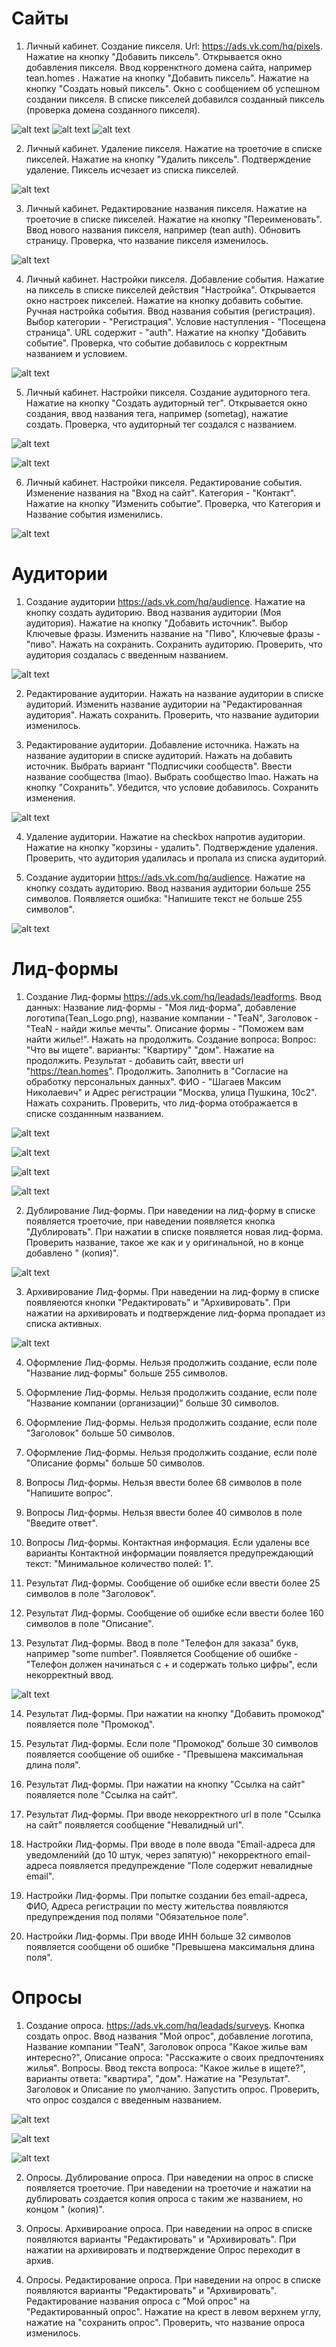 # Сайты

1. Личный кабинет. Создание пикселя. Url: https://ads.vk.com/hq/pixels. Нажатие на кнопку "Добавить пиксель".
Открывается окно добавления пикселя. Ввод корренктного домена сайта, например tean.homes . Нажатие на кнопку "Добавить пиксель". Нажатие на кнопку "Создать новый пиксель". Окно с сообщением об успешном создании пикселя. В списке пикселей добавился созданный пиксель (проверка домена созданного пикселя).

![alt text](img/Созд_пикселя.png)
![alt text](img/Созд_пикселя_2.png)
![alt text](img/Созд_пикселя_3.png)

2. Личный кабинет. Удаление пикселя. Нажатие на троеточие в списке пикселей. Нажатие на кнопку "Удалить пиксель". Подтверждение удаление. Пиксель исчезает из списка пикселей.

![alt text](img/Удал_пикселя.png)

3. Личный кабинет. Редактирование названия пикселя. Нажатие на троеточие в списке пикселей. Нажатие на кнопку "Переименовать". Ввод нового названия пикселя, например (tean auth). Обновить страницу. Проверка, что название пикселя изменилось.

![alt text](img/Изм_назв_пикселя.png)

4. Личный кабинет. Настройки пикселя. Добавление события. Нажатие на пиксель в списке пикселей действия "Настройка". Открывается окно настроек пикселей. Нажатие на кнопку добавить событие. Ручная настройка события. Ввод названия события (регистрация). Выбор категории - "Регистрация". Условие наступления - "Посещена страница". URL содержит - "auth". Нажатие на кнопку "Добавить событие". Проверка, что событие добавилось с корректным названием и условием.

![alt text](img/Созд_события_пикселя.png)


5. Личный кабинет. Настройки пикселя. Создание аудиторного тега. Нажатие на кнопку "Создать аудиторный тег". Открывается окно создания, ввод названия тега, например (sometag), нажатие создать. Проверка, что аудиторный тег создался с названием.

![alt text](img/Созд_ауд_тег.png)

![alt text](img/Проверка_ауд_тег.png)

6. Личный кабинет. Настройки пикселя. Редактирование события. 
Изменение названия на "Вход на сайт". Категория - "Контакт". Нажатие на кнопку "Изменить событие". Проверка, что Категория и Название события изменились.

![alt text](img/Редакт_события_пиксели.png)

# Аудитории

1. Создание аудитории https://ads.vk.com/hq/audience. Нажатие на кнопку создать аудиторию. Ввод названия аудитории (Моя аудитория). Нажатие на кнопку "Добавить источник". Выбор Ключевые фразы. Изменить название на "Пиво", Ключевые фразы - "пиво". Нажать на сохранить. Сохранить аудиторию. Проверить, что аудитория создалась с введенным названием.

![alt text](img/Созд_ауд_назв.png)

2. Редактирование аудитории. Нажать на название аудитории в списке аудиторий. Изменить название аудитории на "Редактированная аудитория". Нажать сохранить. Проверить, что название аудитории изменилось.

3. Редактирование аудитории. Добавление источника. Нажать на название аудитории в списке аудиторий. Нажать на добавить источник. Выбрать вариант "Подписчики сообществ". Ввести название сообщества (lmao). Выбрать сообщество lmao. Нажать на кнопку "Сохранить". Убедится, что условие добавилось. Сохранить изменения.

![alt text](img/Подписчики_сообществ.png)

4. Удаление аудитории. Нажатие на checkbox напротив аудитории. Нажатие на кнопку "корзины - удалить". Подтверждение удаления. Проверить, что аудитория удалилась и пропала из списка аудиторий.

5. Создание аудитории https://ads.vk.com/hq/audience. Нажатие на кнопку создать аудиторию. Ввод названия аудитории больше 255 символов. Появляется ошибка: "Напишите текст не больше 255 символов". 

![alt text](img/Созд_ауд_назв_ошиб.png)


# Лид-формы

1. Создание Лид-формы https://ads.vk.com/hq/leadads/leadforms. Ввод данных: Название лид-формы - "Моя лид-форма", добавление логотипа(Tean_Logo.png), название компании - "TeaN", Заголовок - "TeaN - найди жилье мечты". Описание формы - "Поможем вам найти жилье!". Нажать на продолжить. Создание вопроса: Вопрос: "Что вы ищете". варианты: "Квартиру" "дом". Нажатие на продолжить. Результат - добавить сайт, ввести url "https://tean.homes". Продолжить. Заполнить в "Согласие на обработку персональных данных". ФИО - "Шагаев Максим Николаевич" и Адрес регистрации "Москва, улица Пушкина, 10c2". Нажать сохранить. Проверить, что лид-форма отображается в списке созданнным названием.

![alt text](img/оформление_лид_формы.png)

![alt text](img/лид_форма_вопросы.png)

![alt text](img/лид_форма_результат.png)

![alt text](img/лид_форма_настройка.png)

2. Дублирование Лид-формы. При наведении на лид-форму в списке появляется троеточие, при наведении появляется кнопка "Дублировать". При нажатии в списке появляется новая лид-форма. Проверить название, такое же как и у оригинальной, но в конце добавлено " (копия)".

![alt text](img/лид_форма_копия.png)

3. Архивирование Лид-формы.  При наведении на лид-форму в списке появляеются кнопки "Редактировать" и "Архивировать". При нажатии на архивировать и подтверждение лид-форма пропадает из списка активных.

![alt text](img/лид_форма_архивировать.png)

4. Оформление Лид-формы. Нельзя продолжить создание, если поле "Название лид-формы" больше 255 символов.

5. Оформление Лид-формы. Нельзя продолжить создание, если поле "Название компании (организации)" больше 30 символов.

6. Оформление Лид-формы. Нельзя продолжить создание, если поле "Заголовок" больше 50 символов.

7. Оформление Лид-формы. Нельзя продолжить создание, если поле "Описание формы" больше 50 символов.

8. Вопросы Лид-формы. Нельзя ввести более 68 символов в поле "Напишите вопрос".

9. Вопросы Лид-формы. Нельзя ввести более 40 символов в поле "Введите ответ".

10. Вопросы Лид-формы. Контактная информация. Если удалены все варианты Контактной информации появляется предупреждающий текст: "Минимальное количество полей: 1".

11. Результат Лид-формы. Сообщение об ошибке если ввести более 25 символов в поле "Заголовок".

12. Результат Лид-формы. Сообщение об ошибке если ввести более 160 символов в поле "Описание".

13. Результат Лид-формы. Ввод в  поле "Телефон для заказа" букв, например "some number". Появляется Сообщение об ошибке - "Телефон должен начинаться с + и содержать только цифры", если некорректный ввод.

![alt text](img/лид_форма_результат_телефон.png)

14. Результат Лид-формы. При нажатии на кнопку "Добавить промокод" появляется поле "Промокод".

15. Результат Лид-формы. Если поле "Промокод" больше 30 символов появляется сообщение об ошибке - "Превышена максимальная длина поля".

16. Результат Лид-формы. При нажатии на кнопку "Ссылка на сайт" появляется поле "Ссылка на сайт".

17. Результат Лид-формы. При вводе некорректного url в поле "Ссылка на сайт" появляется сообщение "Невалидный url".

18. Настройки Лид-формы. При вводе в поле ввода "Email-адреса для уведомленийй (до 10 штук, через запятую)" некорректного email-адреса появляется предупреждение "Поле содержит невалидные email".

19. Настройки Лид-формы. При попытке создании без email-адреса, ФИО, Адреса регистрации по месту жительства появляются предупреждения под полями "Обязательное поле".

20. Настройки Лид-формы. При вводе ИНН больше 32 символов появляется сообщени об ошибке "Превышена максимальня длина поля".


# Опросы
 
1. Создание опроса. https://ads.vk.com/hq/leadads/surveys. Кнопка создать опрос. Ввод названия "Мой опрос", добавление логотипа, Название компании "TeaN", Заголовок опроса "Какое жилье вам интересно?", Описание опроса: "Расскажите о своих предпочтениях жилья". Вопросы. Ввод текста вопроса: "Какое жилье в ищете?", варианты ответа: "квартира", "дом". Нажатие на "Результат". Заголовок и Описание по умолчанию. Запустить опрос. Проверить, что опрос создался с введенным названием.

![alt text](img/Опросы_оформление.png)

![alt text](img/опрос_вопросы.png)

![alt text](img/опросы_результат.png)

2. Опросы. Дублирование опроса. При наведении на опрос в списке появляется троеточие. При наведении на троеточие и нажатии на дублировать создается копия опроса с таким же названием, но концом " (копия)".

3. Опросы. Архивироание опроса. При наведении на опрос в списке появляются варианты "Редактировать" и "Архивировать". При нажатии на архивировать и подтверждение Опрос переходит в архив. 

4. Опросы. Редактирование опроса. При наведении на опрос в списке появляются варианты "Редактировать" и "Архивировать". Редактирование названия опроса с "Мой опрос" на "Редактированный опрос". Нажатие на крест в левом верхнем углу, нажатие на "сохранить опрос". Проверить, что название опроса изменилось.